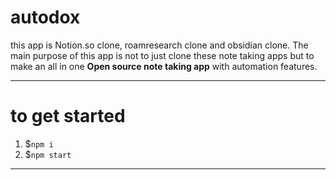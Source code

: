 # autodox
this app is Notion.so clone, roamresearch clone and obsidian clone. The main purpose of this app is not to just clone these note taking apps but to make an all in one **Open source note taking app** with automation features.
____
# to get started
1. $`npm i`
2. $`npm start`
___
